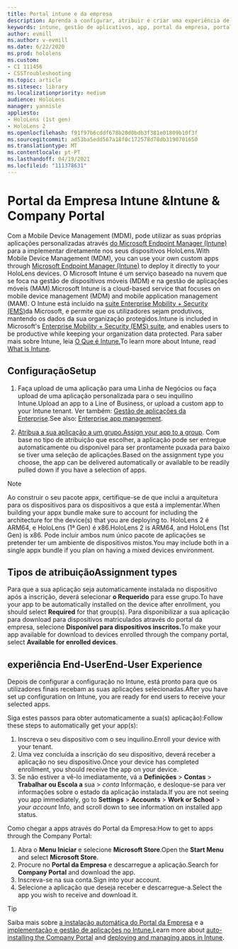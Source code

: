 ```yaml
---
title: Portal intune e da empresa
description: Aprenda a configurar, atribuir e criar uma experiência de utilizador confortável com a Intune, a gestão de dispositivos móveis e o portal da empresa.
keywords: intune, gestão de aplicativos, app, portal da empresa, portal, hololens
author: evmill
ms.author: v-evmill
ms.date: 6/22/2020
ms.prod: hololens
ms.custom:
- CI 111456
- CSSTroubleshooting
ms.topic: article
ms.sitesec: library
ms.localizationpriority: medium
audience: HoloLens
manager: yannisle
appliesto:
- HoloLens (1st gen)
- HoloLens 2
ms.openlocfilehash: f91f97b6cddf678b20d0bdb3f381e01809b10f3f
ms.sourcegitcommit: ad53ba5edd567a18f0c172578d78db3190701650
ms.translationtype: MT
ms.contentlocale: pt-PT
ms.lasthandoff: 04/19/2021
ms.locfileid: "111378631"
---
```

# <a name="intune--company-portal"></a><span data-ttu-id="2db51-104">Portal da Empresa Intune &</span><span class="sxs-lookup"><span data-stu-id="2db51-104">Intune & Company Portal</span></span>

<span data-ttu-id="2db51-105">Com a Mobile Device Management (MDM), pode utilizar as suas próprias aplicações personalizadas através [do Microsoft Endpoint Manager (Intune)](https://docs.microsoft.com/intune/windows-holographic-for-business) para a implementar diretamente nos seus dispositivos HoloLens.</span><span class="sxs-lookup"><span data-stu-id="2db51-105">With Mobile Device Management (MDM), you can use your own custom apps through [Microsoft Endpoint Manager (Intune)](https://docs.microsoft.com/intune/windows-holographic-for-business) to deploy it directly to your HoloLens devices.</span></span> <span data-ttu-id="2db51-106">O Microsoft Intune é um serviço baseado na nuvem que se foca na gestão de dispositivos móveis (MDM) e na gestão de aplicações móveis (MAM).</span><span class="sxs-lookup"><span data-stu-id="2db51-106">Microsoft Intune is a cloud-based service that focuses on mobile device management (MDM) and mobile application management (MAM).</span></span> <span data-ttu-id="2db51-107">O Intune está incluído na [suite Enterprise Mobility + Security (EMS)](https://www.microsoft.com/microsoft-365/enterprise-mobility-security)da Microsoft, e permite que os utilizadores sejam produtivos, mantendo os dados da sua organização protegidos.</span><span class="sxs-lookup"><span data-stu-id="2db51-107">Intune is included in Microsoft's [Enterprise Mobility + Security (EMS) suite](https://www.microsoft.com/microsoft-365/enterprise-mobility-security), and enables users to be productive while keeping your organization data protected.</span></span> <span data-ttu-id="2db51-108">Para saber mais sobre Intune, leia [O Que é Intune.](https://docs.microsoft.com/mem/intune/fundamentals/what-is-intune)</span><span class="sxs-lookup"><span data-stu-id="2db51-108">To learn more about Intune, read [What is Intune](https://docs.microsoft.com/mem/intune/fundamentals/what-is-intune).</span></span>

## <a name="setup"></a><span data-ttu-id="2db51-109">Configuração</span><span class="sxs-lookup"><span data-stu-id="2db51-109">Setup</span></span>

1. <span data-ttu-id="2db51-110">Faça upload de uma aplicação para uma Linha de Negócios ou faça upload de uma aplicação personalizada para o seu inquilino Intune.</span><span class="sxs-lookup"><span data-stu-id="2db51-110">Upload an app to a Line of Business, or upload a custom app to your Intune tenant.</span></span> <span data-ttu-id="2db51-111">Ver também: [Gestão de aplicações da Enterprise](https://docs.microsoft.com/windows/client-management/mdm/enterprise-app-management).</span><span class="sxs-lookup"><span data-stu-id="2db51-111">See also: [Enterprise app management](https://docs.microsoft.com/windows/client-management/mdm/enterprise-app-management).</span></span>

2. <span data-ttu-id="2db51-112">[Atribua a sua aplicação a um grupo.](https://docs.microsoft.com/mem/intune/apps/apps-deploy)</span><span class="sxs-lookup"><span data-stu-id="2db51-112">[Assign your app to a group](https://docs.microsoft.com/mem/intune/apps/apps-deploy).</span></span> <span data-ttu-id="2db51-113">Com base no tipo de atribuição que escolher, a aplicação pode ser entregue automaticamente ou disponível para ser prontamente puxada para baixo se tiver uma seleção de aplicações.</span><span class="sxs-lookup"><span data-stu-id="2db51-113">Based on the assignment type you choose, the app can be delivered automatically or available to be readily pulled down if you have a selection of apps.</span></span>

> [!NOTE]
> <span data-ttu-id="2db51-114">Ao construir o seu pacote appx, certifique-se de que inclui a arquitetura para os dispositivos para os dispositivos a que está a implementar.</span><span class="sxs-lookup"><span data-stu-id="2db51-114">When building your appx bundle make sure to account for including the architecture for the device(s) that you are deploying to.</span></span> <span data-ttu-id="2db51-115">HoloLens 2 é ARM64, e HoloLens (1ª Gen) é x86.</span><span class="sxs-lookup"><span data-stu-id="2db51-115">HoloLens 2 is ARM64, and HoloLens (1st Gen) is x86.</span></span> <span data-ttu-id="2db51-116">Pode incluir ambos num único pacote de aplicações se pretender ter um ambiente de dispositivos mistos.</span><span class="sxs-lookup"><span data-stu-id="2db51-116">You may include both in a single appx bundle if you plan on having a mixed devices environment.</span></span>

## <a name="assignment-types"></a><span data-ttu-id="2db51-117">Tipos de atribuição</span><span class="sxs-lookup"><span data-stu-id="2db51-117">Assignment types</span></span>

<span data-ttu-id="2db51-118">Para que a sua aplicação seja automaticamente instalada no dispositivo após a inscrição, deverá selecionar **o Requerido** para esse grupo.</span><span class="sxs-lookup"><span data-stu-id="2db51-118">To have your app to be automatically installed on the device after enrollment, you should select **Required** for that group(s).</span></span>
<span data-ttu-id="2db51-119">Para disponibilizar a sua aplicação para download para dispositivos matriculados através do portal da empresa, selecione **Disponível para dispositivos inscritos.**</span><span class="sxs-lookup"><span data-stu-id="2db51-119">To make your app available for download to devices enrolled through the company portal, select **Available for enrolled devices**.</span></span>

## <a name="end-user-experience"></a><span data-ttu-id="2db51-120">experiência End-User</span><span class="sxs-lookup"><span data-stu-id="2db51-120">End-User Experience</span></span>

<span data-ttu-id="2db51-121">Depois de configurar a configuração no Intune, está pronto para que os utilizadores finais recebam as suas aplicações selecionadas.</span><span class="sxs-lookup"><span data-stu-id="2db51-121">After you have set up configuration on Intune, you are ready for end users to receive your selected apps.</span></span>

<span data-ttu-id="2db51-122">Siga estes passos para obter automaticamente a sua(s) aplicação):</span><span class="sxs-lookup"><span data-stu-id="2db51-122">Follow these steps to automatically get your app(s):</span></span>

1. <span data-ttu-id="2db51-123">Inscreva o seu dispositivo com o seu inquilino.</span><span class="sxs-lookup"><span data-stu-id="2db51-123">Enroll your device with your tenant.</span></span>
2. <span data-ttu-id="2db51-124">Uma vez concluída a inscrição do seu dispositivo, deverá receber a aplicação no seu dispositivo.</span><span class="sxs-lookup"><span data-stu-id="2db51-124">Once your device has completed enrollment, you should receive the app on your device.</span></span>
3. <span data-ttu-id="2db51-125">Se não estiver a vê-lo imediatamente, vá a **Definições**  >  **Contas**  >  **Trabalhar ou Escola a** sua  >  *conta* Informação, e desloque-se para ver informações sobre o estado da aplicação instalada.</span><span class="sxs-lookup"><span data-stu-id="2db51-125">If you are not seeing you app immediately, go to **Settings** > **Accounts** > **Work or School** > *your account* Info, and scroll down to see information on installed app status.</span></span>

<span data-ttu-id="2db51-126">Como chegar a apps através do Portal da Empresa:</span><span class="sxs-lookup"><span data-stu-id="2db51-126">How to get to apps through the Company Portal:</span></span>

1. <span data-ttu-id="2db51-127">Abra o **Menu Iniciar** e selecione **Microsoft Store**.</span><span class="sxs-lookup"><span data-stu-id="2db51-127">Open the **Start Menu** and select **Microsoft Store**.</span></span>
2. <span data-ttu-id="2db51-128">Procure no **Portal da Empresa** e descarregue a aplicação.</span><span class="sxs-lookup"><span data-stu-id="2db51-128">Search for **Company Portal** and download the app.</span></span>
3. <span data-ttu-id="2db51-129">Inscreva-se na sua conta.</span><span class="sxs-lookup"><span data-stu-id="2db51-129">Sign into your account.</span></span>
4. <span data-ttu-id="2db51-130">Selecione a aplicação que deseja receber e descarregue-a.</span><span class="sxs-lookup"><span data-stu-id="2db51-130">Select the app you wish to receive and download it.</span></span>

> [!Tip]
> <span data-ttu-id="2db51-131">Saiba mais sobre [a instalação automática do Portal da Empresa](https://docs.microsoft.com/mem/intune/apps/company-portal-app) e a [implementação e gestão de aplicações no Intune.](https://docs.microsoft.com/mem/intune/fundamentals/windows-holographic-for-business#deploy-and-manage-apps)</span><span class="sxs-lookup"><span data-stu-id="2db51-131">Learn more about [auto-installing the Company Portal](https://docs.microsoft.com/mem/intune/apps/company-portal-app) and [deploying and managing apps in Intune](https://docs.microsoft.com/mem/intune/fundamentals/windows-holographic-for-business#deploy-and-manage-apps).</span></span>
